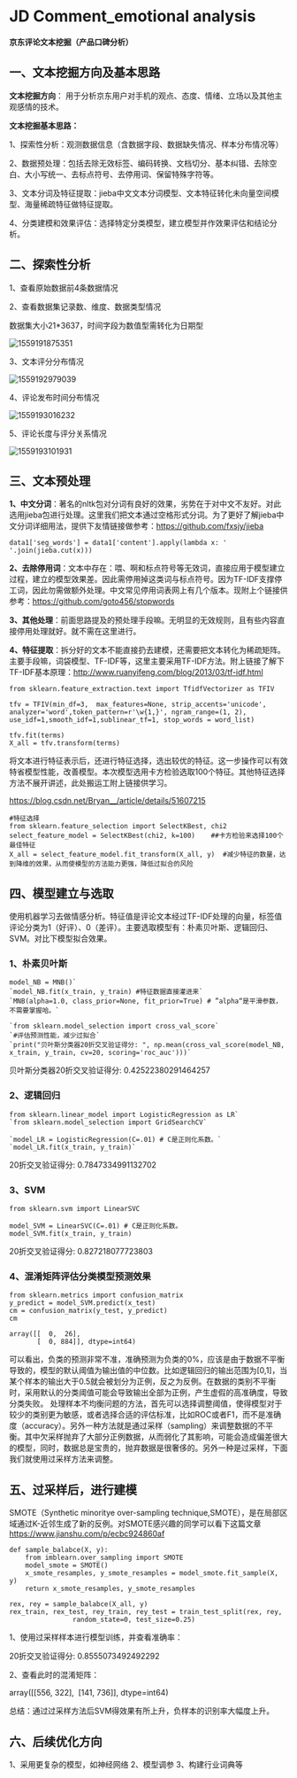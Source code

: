 # JD Comment_emotional analysis




**京东评论文本挖掘（产品口碑分析）**

## **一、文本挖掘方向及基本思路**

**文本挖掘方向**： 用于分析京东用户对手机的观点、态度、情绪、立场以及其他主观感情的技术。

**文本挖掘基本思路：**

1、探索性分析：观测数据信息（含数据字段、数据缺失情况、样本分布情况等）

2、数据预处理：包括去除无效标签、编码转换、文档切分、基本纠错、去除空白、大小写统一、去标点符号、去停用词、保留特殊字符等。

3、文本分词及特征提取：jieba中文文本分词模型、文本特征转化未向量空间模型、海量稀疏特征做特征提取。

4、分类建模和效果评估：选择特定分类模型，建立模型并作效果评估和结论分析。

## 二、探索性分析

1、查看原始数据前4条数据情况



2、查看数据集记录数、维度、数据类型情况

数据集大小21*3637，时间字段为数值型需转化为日期型

![1559191875351](C:\Users\zero\AppData\Roaming\Typora\typora-user-images\1559191875351.png)



3、文本评分分布情况

![1559192979039](C:\Users\zero\AppData\Roaming\Typora\typora-user-images\1559192979039.png)

4、评论发布时间分布情况

![1559193016232](C:\Users\zero\AppData\Roaming\Typora\typora-user-images\1559193016232.png)

5、评论长度与评分关系情况

![1559193101931](C:\Users\zero\AppData\Roaming\Typora\typora-user-images\1559193101931.png)

## 三、文本预处理

**1、中文分词**：著名的nltk包对分词有良好的效果，劣势在于对中文不友好。对此选用jieba包进行处理。这里我们把文本通过空格形式分词。为了更好了解jieba中文分词详细用法，提供下友情链接做参考：https://github.com/fxsjy/jieba

`data1['seg_words'] = data1['content'].apply(lambda x: ' '.join(jieba.cut(x)))`

**2、去除停用词**：文本中存在：喂、啊和标点符号等无效词，直接应用于模型建立过程，建立的模型效果差。因此需停用掉这类词与标点符号。因为TF-IDF支撑停工词，因此勿需做额外处理。中文常见停用词表网上有几个版本。现附上个链接供参考：https://github.com/goto456/stopwords

**3、其他处理**：前面思路提及的预处理手段嘛。无明显的无效规则，且有些内容直接停用处理就好。就不需在这里进行。

**4、特征提取**：拆分好的文本不能直接扔去建模，还需要把文本转化为稀疏矩阵。主要手段嘛，词袋模型、TF-IDF等，这里主要采用TF-IDF方法。附上链接了解下TF-IDF基本原理：http://www.ruanyifeng.com/blog/2013/03/tf-idf.html

```
from sklearn.feature_extraction.text import TfidfVectorizer as TFIV

tfv = TFIV(min_df=3,  max_features=None, strip_accents='unicode', analyzer='word',token_pattern=r'\w{1,}', ngram_range=(1, 2), use_idf=1,smooth_idf=1,sublinear_tf=1, stop_words = word_list)  

tfv.fit(terms)
X_all = tfv.transform(terms)
```

将文本进行特征表示后，还进行特征选择，选出较优的特征。这一步操作可以有效特省模型性能，改善模型。本次模型选用卡方检验选取100个特征。其他特征选择方法不展开讲述，此处搬运工附上链接供学习。

https://blog.csdn.net/Bryan__/article/details/51607215

```
#特征选择
from sklearn.feature_selection import SelectKBest, chi2
select_feature_model = SelectKBest(chi2, k=100)    ##卡方检验来选择100个最佳特征
X_all = select_feature_model.fit_transform(X_all, y)  #减少特征的数量，达到降维的效果，从而使模型的方法能力更强，降低过拟合的风险
```



## 四、模型建立与选取

使用机器学习去做情感分析。特征值是评论文本经过TF-IDF处理的向量，标签值评论分类为1（好评）、0（差评）。主要选取模型有：朴素贝叶斯、逻辑回归、SVM。对比下模型拟合效果。

### 1、朴素贝叶斯

```
model_NB = MNB()`
`model_NB.fit(x_train, y_train) #特征数据直接灌进来`
`MNB(alpha=1.0, class_prior=None, fit_prior=True) # ”alpha“是平滑参数，不需要掌握哈。`

`from sklearn.model_selection import cross_val_score`
`#评估预测性能，减少过拟合`
`print("贝叶斯分类器20折交叉验证得分: ", np.mean(cross_val_score(model_NB, x_train, y_train, cv=20, scoring='roc_auc')))` 
```

贝叶斯分类器20折交叉验证得分:  0.42522380291464257

### 2、逻辑回归

```
from sklearn.linear_model import LogisticRegression as LR`
`from sklearn.model_selection import GridSearchCV`

`model_LR = LogisticRegression(C=.01) # C是正则化系数。`
`model_LR.fit(x_train, y_train)`
```

20折交叉验证得分:  0.7847334991132702

### 3、SVM

```
from sklearn.svm import LinearSVC

model_SVM = LinearSVC(C=.01) # C是正则化系数。
model_SVM.fit(x_train, y_train)
```

20折交叉验证得分:  0.827218077723803

### 4、混淆矩阵评估分类模型预测效果

```
from sklearn.metrics import confusion_matrix
y_predict = model_SVM.predict(x_test)
cm = confusion_matrix(y_test, y_predict)
cm
```

```
array([[  0,  26],
       [  0, 884]], dtype=int64)
```

可以看出，负类的预测非常不准，准确预测为负类的0%，应该是由于数据不平衡导致的，模型的默认阈值为输出值的中位数。比如逻辑回归的输出范围为[0,1]，当某个样本的输出大于0.5就会被划分为正例，反之为反例。在数据的类别不平衡时，采用默认的分类阈值可能会导致输出全部为正例，产生虚假的高准确度，导致分类失败。 处理样本不均衡问题的方法，首先可以选择调整阈值，使得模型对于较少的类别更为敏感，或者选择合适的评估标准，比如ROC或者F1，而不是准确度（accuracy）。另外一种方法就是通过采样（sampling）来调整数据的不平衡。其中欠采样抛弃了大部分正例数据，从而弱化了其影响，可能会造成偏差很大的模型，同时，数据总是宝贵的，抛弃数据是很奢侈的。另外一种是过采样，下面我们就使用过采样方法来调整。

## 五、过采样后，进行建模

SMOTE（Synthetic minoritye over-sampling technique,SMOTE），是在局部区域通过K-近邻生成了新的反例。对SMOTE感兴趣的同学可以看下这篇文章<https://www.jianshu.com/p/ecbc924860af>

```
def sample_balabce(X, y):
​    from imblearn.over_sampling import SMOTE
​    model_smote = SMOTE()
​    x_smote_resamples, y_smote_resamples = model_smote.fit_sample(X, y)
​    return x_smote_resamples, y_smote_resamples

rex, rey = sample_balabce(X_all, y)
rex_train, rex_test, rey_train, rey_test = train_test_split(rex, rey, 
​                random_state=0, test_size=0.25)
```

1、使用过采样样本进行模型训练，并查看准确率：

20折交叉验证得分:  0.8555073492492292

2、查看此时的混淆矩阵：

array([[556, 322],
​       [141, 736]], dtype=int64)

总结：通过过采样方法后SVM得效果有所上升，负样本的识别率大幅度上升。

## 六、后续优化方向

1、采用更复杂的模型，如神经网络
2、模型调参
3、构建行业词典等









